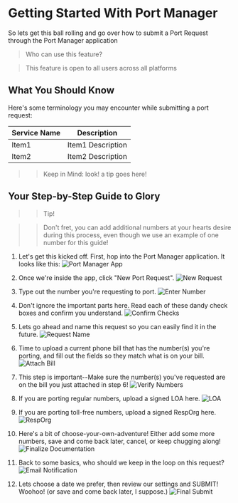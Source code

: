 # Getting Started With Port Manager

So lets get this ball rolling and go over how to submit a Port Request through the Port Manager application

> Who can use this feature?

> This feature is open to all users across all platforms

## What You Should Know

Here's some terminology you may encounter while submitting a port request:

| Service Name | Description |
| --- | --- |
| Item1 | Item1 Description |
| Item2 | Item2 Description |

>> Keep in Mind: look! a tip goes here!



## Your Step-by-Step Guide to Glory

>> Tip! 

>> Don't fret, you can add additional numbers at your hearts desire during this process, even though we use an example of one number for this guide!

1. Let's get this kicked off. First, hop into the Port Manager application. It looks like this:
![Port Manager App](submit1.jpg)

2. Once we're inside the app, click "New Port Request".
![New Request](submit2.jpg)

3. Type out the number you're requesting to port.
![Enter Number](submit3.jpg)

4. Don't ignore the important parts here. Read each of these dandy check boxes and confirm you understand.
![Confirm Checks](submit4.jpg)

5. Lets go ahead and name this request so you can easily find it in the future.
![Request Name](submit5.jpg)

6. Time to upload a current phone bill that has the number(s) you're porting, and fill out the fields so they match what is on your bill.
![Attach Bill](submit6.jpg)

7. This step is important--Make sure the number(s) you've requested are on the bill you just attached in step 6!
![Verify Numbers](submit7.jpg)

8. If you are porting regular numbers, upload a signed LOA here. 
![LOA](submit8.jpg)

9. If you are porting toll-free numbers, upload a signed RespOrg here.
![RespOrg](submit9.jpg)

10. Here's a bit of choose-your-own-adventure! Either add some more numbers, save and come back later, cancel, or keep chugging along!
![Finalize Documentation](submit10.jpg)

11. Back to some basics, who should we keep in the loop on this request?
![Email Notification](submit11.jpg)

12. Lets choose a date we prefer, then review our settings and SUBMIT! Woohoo! (or save and come back later, I suppose.)
![Final Submit](submit12.jpg)
